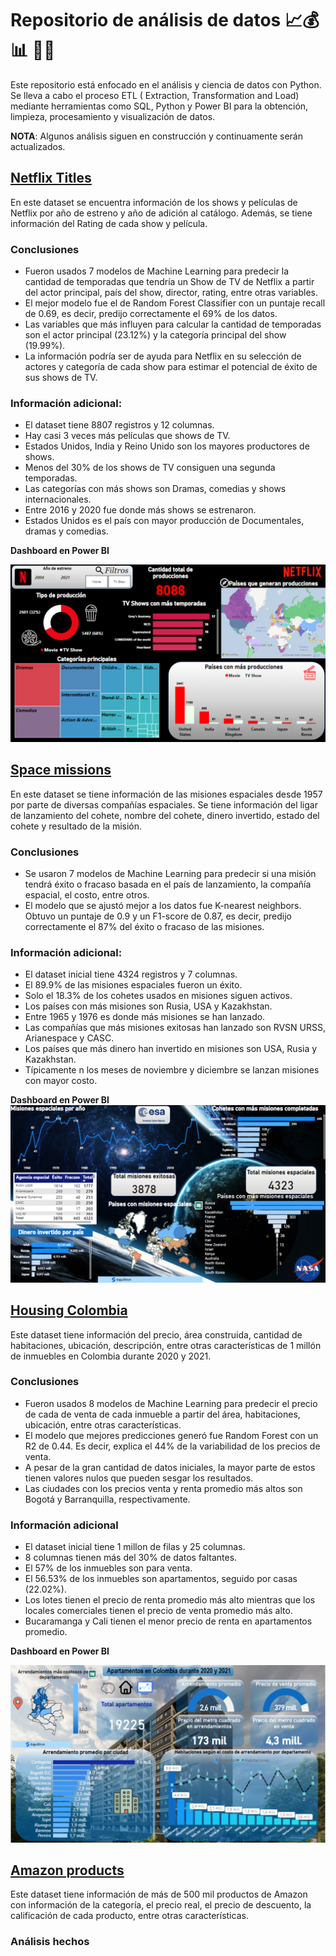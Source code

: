 #  **Repositorio de análisis de datos** 📈💰📊 👨‍💻 

Este repositorio está enfocado en el análisis y ciencia de datos con Python. Se lleva a cabo el proceso ETL ( Extraction, Transformation and Load) mediante herramientas como SQL, Python y Power BI para la obtención, limpieza, procesamiento y visualización de datos.

**NOTA**: Algunos análisis siguen en construcción y continuamente serán actualizados.

## [Netflix Titles](https://github.com/pablocarmona1527/Data_analyst/blob/main/netflix_titles.csv)
En este dataset se encuentra información de los shows y películas de Netflix por año de estreno y año de adición al catálogo. Además, se tiene información del Rating de cada show y película. 
### Conclusiones
* Fueron usados 7 modelos de Machine Learning para predecir la cantidad de temporadas que tendría un Show de TV de Netflix a partir del actor principal, país del show, director, rating, entre otras variables.
* El mejor modelo fue el de Random Forest Classifier con un puntaje recall de 0.69, es decir, predijo correctamente el 69% de los datos.
* Las variables que más influyen para calcular la cantidad de temporadas son el actor principal (23.12%) y la categoría principal del show (19.99%).
* La información podría ser de ayuda para Netflix en su selección de actores y categoría de cada show para estimar el potencial de éxito de sus shows de TV.
### Información adicional:
* El dataset tiene 8807 registros y 12 columnas.
* Hay casi 3 veces más películas que shows de TV.
* Estados Unidos, India y Reino Unido son los mayores productores de shows.
* Menos del 30% de los shows de TV consiguen una segunda temporadas.
* Las categorías con más shows son Dramas, comedias y shows internacionales.
* Entre 2016 y 2020 fue donde más shows se estrenaron.
* Estados Unidos es el país con mayor producción de Documentales, dramas y comedias.

**Dashboard en Power BI**

![](https://github.com/pablocarmona1527/Data_analyst/blob/main/netflix_titles/netflix.png)

## [Space missions](https://github.com/pablocarmona1527/Data_analyst/blob/main/mission_launches.csv)
En este dataset se tiene información de las misiones espaciales desde 1957 por parte de diversas compañías espaciales. Se tiene información del ligar de lanzamiento del cohete, nombre del cohete, dinero invertido, estado del cohete y resultado de la misión.
### Conclusiones
* Se usaron 7 modelos de Machine Learning para predecir si una misión tendrá éxito o fracaso basada en el país de lanzamiento, la compañía espacial, el costo, entre otros.
* El modelo que se ajustó mejor a los datos fue K-nearest neighbors. Obtuvo un puntaje de 0.9 y un F1-score de 0.87, es decir, predijo correctamente el 87% del éxito o fracaso de las misiones.
### Información adicional:
* El dataset inicial tiene 4324 registros y 7 columnas.
* El 89.9% de las misiones espaciales fueron un éxito.
* Solo el 18.3% de los cohetes usados en misiones siguen activos.
* Los países con más misiones son Rusia, USA y Kazakhstan.
* Entre 1965 y 1976 es donde más misiones se han lanzado.
* Las compañías que más misiones exitosas han lanzado son RVSN URSS, Arianespace y CASC.
* Los países que más dinero han invertido en misiones son USA, Rusia y Kazakhstan.
* Típicamente n los meses de noviembre y diciembre se lanzan misiones con mayor costo.

**Dashboard en Power BI**
![](https://github.com/pablocarmona1527/Data_analyst/blob/main/space_missions/space_dashboard.png)

## [Housing Colombia](https://www.kaggle.com/datasets/julianusugaortiz/colombia-housing-properties-price)
Este dataset tiene información del precio, área construida, cantidad de habitaciones, ubicación, descripción, entre otras características de 1 millón de inmuebles en Colombia durante 2020 y 2021.

### Conclusiones
* Fueron usados 8 modelos de Machine Learning para predecir el precio de cada de venta de cada inmueble a partir del área, habitaciones, ubicación, entre otras características.
* El modelo que mejores predicciones generó fue Random Forest con un R2 de 0.44. Es decir, explica el 44% de la variabilidad de los precios de venta.
* A pesar de la gran cantidad de datos iniciales, la mayor parte de estos tienen valores nulos que pueden sesgar los resultados.
* Las ciudades con los precios venta y renta promedio más altos son Bogotá y Barranquilla, respectivamente.
### Información adicional
* El dataset inicial tiene 1 millon de filas y 25 columnas.
* 8 columnas tienen más del 30% de datos faltantes.
* El 57% de los inmuebles son para venta.
* El 56.53% de los inmuebles son apartamentos, seguido por casas (22.02%).
* Los lotes tienen el precio de renta promedio más alto mientras que los locales comerciales tienen el precio de venta promedio más alto.
* Bucaramanga y Cali tienen el menor precio de renta en apartamentos promedio.
  
**Dashboard en Power BI**

![](https://github.com/pablocarmona1527/Data_analyst/blob/main/housing_colombia/plantilla_housing.png) 

## [Amazon products](https://www.kaggle.com/datasets/lokeshparab/amazon-products-dataset)
Este dataset  tiene información de más de 500 mil productos de Amazon con información de la categoría, el precio real, el precio de descuento, la calificación de cada producto, entre otras características.

### Análisis hechos

